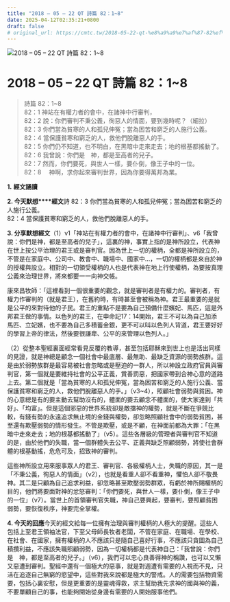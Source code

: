 ```yaml
---
title: "2018 – 05 – 22 QT 詩篇 82：1~8"
date: 2025-04-12T02:35:21+0800
draft: false
# original_url: https://cmtc.tw/2018-05-22-qt-%e8%a9%a9%e7%af%87-82%ef%bc%9a18
---
```


![2018 – 05 – 22 QT 詩篇 82：1~8](/images/qt.jpg   "2018 – 05 – 22 QT 詩篇 82：1~8")

# 2018 – 05 – 22 QT 詩篇 82：1~8

> 詩篇 82：1~8  
> 82：1 神站在有權力者的會中，在諸神中行審判，  
> 82：2 說：你們審判不秉公義，徇惡人的情面，要到幾時呢？（細拉）  
> 82：3 你們當為貧寒的人和孤兒伸冤；當為困苦和窮乏的人施行公義。  
> 82：4 當保護貧寒和窮乏的人，救他們脫離惡人的手。  
> 82：5 你們仍不知道，也不明白，在黑暗中走來走去；地的根基都搖動了。  
> 82：6 我曾說：你們是　神，都是至高者的兒子。  
> 82：7 然而，你們要死，與世人一樣，要仆倒，像王子中的一位。  
> 82：8 　神啊，求你起來審判世界，因為你要得萬邦為業。

**1.** **經文誦讀**

**2. 今天默想****經文**詩 82：3 你們當為貧寒的人和孤兒伸冤；當為困苦和窮乏的人施行公義。  
82：4 當保護貧寒和窮乏的人，救他們脫離惡人的手。

**3. 分享默想經文**（1）v1「神站在有權力者的會中，在諸神中行審判」、v6「我曾說：你們是神，都是至高者的兒子」，這裏的神，事實上指的是神所設立，代表神在世上按公平治理的君王或是審判官。因為世上一切的權柄，全都是神所設立的，不管是在家庭中、公司中、教會中、職場中、國家中…，一切的權柄都是來自於神的授權與設立。相對的一切領受權柄的人也是代表神在地上行使權柄，為要按真理公義來治理世界，將來都要一一向神交帳。

康來昌牧師：「這裡看到一個很重要的觀念，就是審判者是有權力的。審判者，有權力作審判的（就是君王），在舊約時，有時甚至會被稱為神。君王最重要的是就是公平的來對待他的子民。君王的重點不是要為自己預備什麼嬪妃、馬匹，這是外邦君王做的事情。以色列的君王，在申命記17：14開始，君王不可以為自己加添馬匹、立妃嬪，也不要為自己多積蓄金銀，更不可以叫以色列人背道，君王要好好的學習上帝的律法，然後要很謙卑、公平的來管理以色列人。」

（2）從整本聖經裏面經常看見反覆的教導，甚至包括耶穌來到世上也是活出同樣的見證，就是神總是顧念一個社會中最底層、最無助、最缺乏資源的弱勢族群。這是由於弱勢族群是最容易被社會忽略或是壓迫的一群人，所以神設立政府官員與審判官，第一個就是要維持社會的公平正義，賞善罰惡，把國家帶到合神心意的道路上去。第二個就是「當為貧寒的人和孤兒伸冤，當為困苦和窮乏的人施行公義、當保護貧寒和窮乏的人，救他們脫離惡人的手。」（v3~4），照顧社會弱勢與貧困。神的心意總是有的要主動去幫助沒有的，體面的要去顧念不體面的，使大家達到「共好」、「均富」。但是這個邪惡的世界系統卻是敵擋神的權勢，就是不斷在爭競比較，有錢有勢的永遠追求無止境的金錢與權勢，卻忽略照顧社會中的弱勢貧困，甚至還有欺壓弱勢的情形發生。不管是欺壓，或是不顧，在神面前都為大罪：「在黑暗中走來走去；地的根基都搖動了」（v5）。這些各層級的管理者與審判官不知道的是，由於他們的失職，當一個群體失去公平、正義與缺乏照顧弱勢，將使社會群體的根基動搖，危危可及，招致神的審判。

這些神所設立用來服事眾人的君王、審判官、各級權柄人士，失職的原因，其一是「不秉公義，徇惡人的情面」（v2），也就是看重人卻不看重神，懼怕人卻不敬畏神。其二是只顧為自己追求利益，卻忽略甚至欺壓弱勢群眾，有虧於神所賜權柄的目的，他們將要面對神的忿怒審判：「你們要死，與世人一樣，要仆倒，像王子中的一位」（v7）。當世上的首領審判官失職，神自己要興起，要審判，要照顧貧困弱勢，要恢復秩序，神要完全掌權。

**4. 今天的回應**今天的經文給每一位擁有治理與審判權柄的人極大的提醒。這些人包括上至君王領袖法官，下至父母師長牧者老闆，不管在家庭、在職場、在學校、在社會、在國家，擁有權柄的人不應該只是隨自己喜好行事，不應該只貪圖為自己積攢利益，不應該失職照顧弱勢，因為一切權柄都是代表神自己：「我曾說：你們是　神，都是至高者的兒子。」（v6），我們可以忠心良善得神的稱讚，也可以又懶又惡遭到審判。聖經中還有一個極大的惡事，就是對週遭有需要的人視而不見，只活在追逐自己無窮的慾望中，這些對我來說都是極大的警戒。人的需要包括物資需要，包括心裏安慰，但是更重要的是靈魂得救，求主幫助我先求神的國與神的義，不要單顧自己的事，也能夠開始從身邊有需要的人開始服事他們。